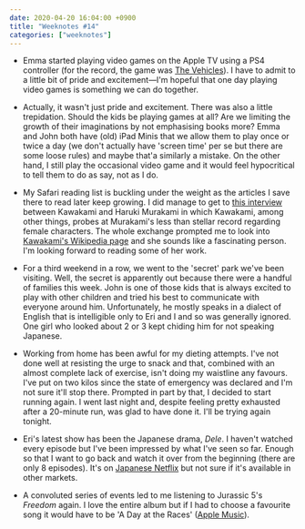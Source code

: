 ```yaml
---
date: 2020-04-20 16:04:00 +0900
title: "Weeknotes #14"
categories: ["weeknotes"]
---
```


- Emma started playing video games on the Apple TV using a PS4 controller (for the record, the game was [The Vehicles](https://apps.apple.com/us/app/the-vehicles/id1052587303)). I have to admit to a little bit of pride and excitement—I'm hopeful that one day playing video games is something we can do together.

- Actually, it wasn't just pride and excitement. There was also a little trepidation. Should the kids be playing games at all? Are we limiting the growth of their imaginations by not emphasising books more? Emma and John both have (old) iPad Minis that we allow them to play once or twice a day (we don't actually have 'screen time' per se but there are some loose rules) and maybe that'a similarly a mistake. On the other hand, I still play the occasional video game and it would feel hypocritical to tell them to do as say, not as I do.

- My Safari reading list is buckling under the weight as the articles I save there to read later keep growing. I did manage to get to [this interview](https://lithub.com/a-feminist-critique-of-murakami-novels-with-murakami-himself/) between Kawakami and Haruki Murakami in which Kawakami, among other things, probes at Murakami's less than stellar record regarding female characters. The whole exchange prompted me to look into [Kawakami's Wikipedia page](https://en.wikipedia.org/wiki/Mieko_Kawakami) and she sounds like a fascinating person. I'm looking forward to reading some of her work.

- For a third weekend in a row, we went to the 'secret' park we've been visiting. Well, the secret is apparently out because there were a handful of families this week. John is one of those kids that is always excited to play with other children and tried his best to communicate with everyone around him. Unfortunately, he mostly speaks in a dialect of English that is intelligible only to Eri and I and so was generally ignored. One girl who looked about 2 or 3 kept chiding him for not speaking Japanese.

- Working from home has been awful for my dieting attempts. I've not done well at resisting the urge to snack and that, combined with an almost complete lack of exercise, isn't doing my waistline any favours. I've put on two kilos since the state of emergency was declared and I'm not sure it'll stop there. Prompted in part by that, I decided to start running again. I went last night and, despite feeling pretty exhausted after a 20-minute run, was glad to have done it. I'll be trying again tonight.

- Eri's latest show has been the Japanese drama, _Dele_. I haven't watched every episode but I've been impressed by what I've seen so far. Enough so that I want to go back and watch it over from the beginning (there are only 8 episodes). It's on [Japanese Netflix](https://www.netflix.com/title/81154006) but not sure if it's available in other markets.

- A convoluted series of events led to me listening to Jurassic 5's _Freedom_ again. I love the entire album but if I had to choose a favourite song it would have to be 'A Day at the Races' ([Apple Music](https://music.apple.com/us/album/day-at-races-feat-percy-p-big-daddy-kane-feat-percy/1444000167?i=1444000199)).